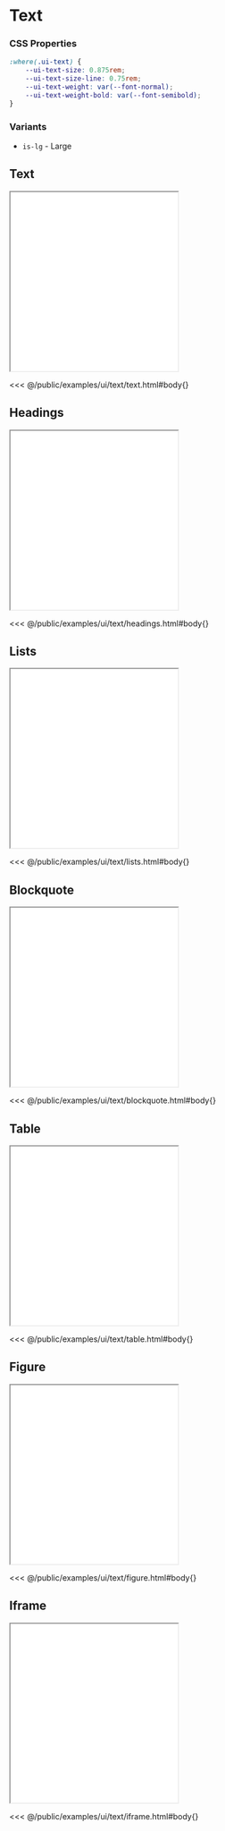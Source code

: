 # Text

### CSS Properties

```css
:where(.ui-text) {
    --ui-text-size: 0.875rem;
    --ui-text-size-line: 0.75rem;
    --ui-text-weight: var(--font-normal);
    --ui-text-weight-bold: var(--font-semibold);
}
```

### Variants

* `is-lg` - Large

## Text

<iframe onload="this.style.visibility = 'visible';" src="/examples/ui/text/text.html"></iframe>

<<< @/public/examples/ui/text/text.html#body{}

## Headings

<iframe onload="this.style.visibility = 'visible';" src="/examples/ui/text/headings.html"></iframe>

<<< @/public/examples/ui/text/headings.html#body{}

## Lists

<iframe onload="this.style.visibility = 'visible';" src="/examples/ui/text/lists.html"></iframe>

<<< @/public/examples/ui/text/lists.html#body{}

## Blockquote

<iframe onload="this.style.visibility = 'visible';" src="/examples/ui/text/blockquote.html"></iframe>

<<< @/public/examples/ui/text/blockquote.html#body{}

## Table

<iframe onload="this.style.visibility = 'visible';" src="/examples/ui/text/table.html"></iframe>

<<< @/public/examples/ui/text/table.html#body{}

## Figure

<iframe onload="this.style.visibility = 'visible';" src="/examples/ui/text/figure.html"></iframe>

<<< @/public/examples/ui/text/figure.html#body{}

## Iframe

<iframe onload="this.style.visibility = 'visible';" src="/examples/ui/text/iframe.html"></iframe>

<<< @/public/examples/ui/text/iframe.html#body{}

<style>
    iframe {
        height: 20rem
    }
</style>
